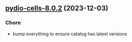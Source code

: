 

## [pydio-cells-8.0.2](https://github.com/truecharts/charts/compare/pydio-cells-8.0.1...pydio-cells-8.0.2) (2023-12-03)

### Chore

- bump everything to ensure catalog has latest versions
  
  
